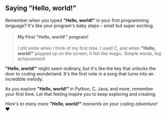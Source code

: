 ## Saying "Hello, world!"

Remember when you typed **"Hello, world!"** in your first programming language? It's like your program's baby steps – small but super exciting.

> #### My First "Hello, world!" program!
> I still smile when I think of my first time. I used C, and when **"Hello, world!"** popped up on the screen, it felt like magic. Simple words, big achievement!

**"Hello, world!"** might seem ordinary, but it's like the key that unlocks the door to coding wonderland. It's the first note in a song that turns into an incredible melody.

As you explore **"Hello, world!"** in Python, C, Java, and more, remember your first time. Let that feeling inspire you to keep exploring and creating.

_Here's to many more **"Hello, world!"** moments on your coding adventure!_ ❤️
